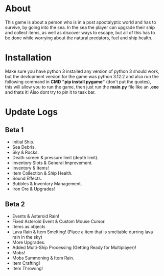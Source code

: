 # About
This game is about a person who is in a post apoctalyptic world and has to survive, by going into the sea. 
In the sea the player can upgrade their ship and collect items, as well as discover ways to escape, but all
of this has to be done while worrying about the natural predators, fuel and ship health.

# Installation
Make sure you have python 3 installed any version of python 3 should work, but the devlopment version for the game was python 3.12.2
and also run the following command in **CMD** __"pip install pygame"__ (don't put the quotes), this will allow you to run the game, then just run the **main.py** file like an __.exe__ and thats it!
Also dont try to pin it to task bar.

# Update Logs
## Beta 1
+ Initial Ship.
+ Sea Debris.
+ Sky & Rocks.
+ Death screen & pressure limit (depth limit).
+ Inventory Slots & General Improvement.
+ Inventory & Items!
+ Item Collection & Ship Health.
+ Sound Effects.
+ Bubbles & Inventory Management.
+ Iron Ore & Upgrades!

## Beta 2
+ Events & Asteroid Rain!
+ Fixed Asteroid Event & Custom Mouse Cursor.
+ Items as objects
+ Lava Rain & Item Smelting! (Place a item that is smeltable durring lava rain in the sky)
+ More Upgrades.
+ Added Multi-Ship Processing (Getting Ready for Multiplayer)!
+ Mobs!
+ Mobs Summoning & Item Rain.
+ Item Crafting!
+ Item Throwing!
